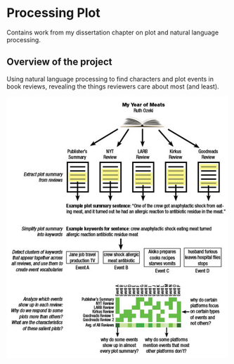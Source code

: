# Processing Plot
Contains work from my dissertation chapter on plot and natural language processing.

## Overview of the project
Using natural language processing to find characters and plot events in book reviews, revealing the things reviewers care about most (and least).

![Flowchart outlining the project](/images/project_plan.png )